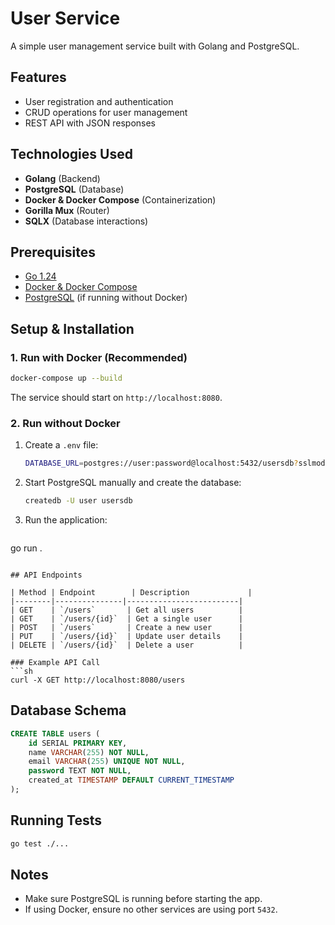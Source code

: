 # User Service

A simple user management service built with Golang and PostgreSQL.

## Features
- User registration and authentication
- CRUD operations for user management
- REST API with JSON responses

## Technologies Used
- **Golang** (Backend)
- **PostgreSQL** (Database)
- **Docker & Docker Compose** (Containerization)
- **Gorilla Mux** (Router)
- **SQLX** (Database interactions)

## Prerequisites
- [Go 1.24](https://go.dev/doc/install)
- [Docker & Docker Compose](https://www.docker.com/get-started)
- [PostgreSQL](https://www.postgresql.org/download/) (if running without Docker)

## Setup & Installation

### 1. Run with Docker (Recommended)
```sh
docker-compose up --build
```
The service should start on `http://localhost:8080`.

### 2. Run without Docker
1. Create a `.env` file:
   ```sh
   DATABASE_URL=postgres://user:password@localhost:5432/usersdb?sslmode=disable
   ```
2. Start PostgreSQL manually and create the database:
   ```sh
   createdb -U user usersdb
   ```
3. Run the application:
   ```sh
  go run .
   ```

## API Endpoints

| Method | Endpoint        | Description             |
|--------|---------------|-------------------------|
| GET    | `/users`       | Get all users          |
| GET    | `/users/{id}`  | Get a single user      |
| POST   | `/users`       | Create a new user      |
| PUT    | `/users/{id}`  | Update user details    |
| DELETE | `/users/{id}`  | Delete a user          |

### Example API Call
```sh
curl -X GET http://localhost:8080/users
```

## Database Schema
```sql
CREATE TABLE users (
    id SERIAL PRIMARY KEY,
    name VARCHAR(255) NOT NULL,
    email VARCHAR(255) UNIQUE NOT NULL,
    password TEXT NOT NULL,
    created_at TIMESTAMP DEFAULT CURRENT_TIMESTAMP
);
```

## Running Tests
```sh
go test ./...
```

## Notes
- Make sure PostgreSQL is running before starting the app.
- If using Docker, ensure no other services are using port `5432`.

